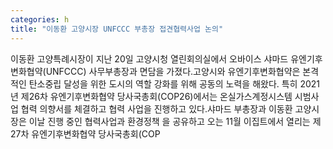 ```yaml
---
categories: h
title: "이동환 고양시장 UNFCCC 부총장 접견협력사업 논의"
---
```

이동환 고양특례시장이 지난 20일 고양시청 열린회의실에서 오바이스 샤마드 유엔기후변화협약(UNFCCC) 사무부총장과 면담을 가졌다.고양시와 유엔기후변화협약은 본격적인 탄소중립 달성을 위한 도시의 역할 강화를 위해 공동의 노력을 해왔다. 특히 2021년 제26차 유엔기후변화협약 당사국총회(COP26)에서는 온실가스계정시스템 시범사업 협력 의향서를 체결하고 협력 사업을 진행하고 있다.샤마드 부총장과 이동환 고양시장은 이날 진행 중인 협력사업과 환경정책 을 공유하고 오는 11월 이집트에서 열리는 제27차 유엔기후변화협약 당사국총회(COP